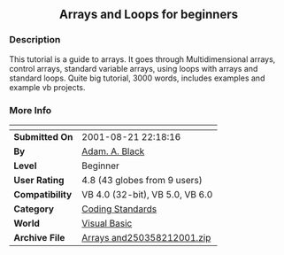 ﻿<div align="center">

## Arrays and Loops for beginners


</div>

### Description

This tutorial is a guide to arrays. It goes through Multidimensional arrays, control arrays, standard variable arrays, using loops with arrays and standard loops. Quite big tutorial, 3000 words, includes examples and example vb projects.
 
### More Info
 


<span>             |<span>
---                |---
**Submitted On**   |2001-08-21 22:18:16
**By**             |[Adam\. A\. Black](https://github.com/Planet-Source-Code/PSCIndex/blob/master/ByAuthor/adam-a-black.md)
**Level**          |Beginner
**User Rating**    |4.8 (43 globes from 9 users)
**Compatibility**  |VB 4\.0 \(32\-bit\), VB 5\.0, VB 6\.0
**Category**       |[Coding Standards](https://github.com/Planet-Source-Code/PSCIndex/blob/master/ByCategory/coding-standards__1-43.md)
**World**          |[Visual Basic](https://github.com/Planet-Source-Code/PSCIndex/blob/master/ByWorld/visual-basic.md)
**Archive File**   |[Arrays and250358212001\.zip](https://github.com/Planet-Source-Code/adam-a-black-arrays-and-loops-for-beginners__1-26434/archive/master.zip)








